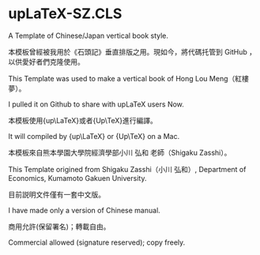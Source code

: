 # upLaTeX-SZ.CLS
A Template of Chinese/Japan vertical book style.


本模板曾經被我用於《石頭記》垂直排版之用。現如今，將代碼托管到 GitHub ，
以供愛好者們克隆使用。

This Template was used to make a vertical book of Hong Lou Meng（紅樓夢）。

I pulled it on Github to share with upLaTeX users Now.


本模板使用{up\LaTeX}或者{Up\TeX}進行編譯。

It will compiled by {up\LaTeX} or {Up\TeX} on a Mac.

本模板來自熊本學園大學院經濟學部小川 弘和 老師（Shigaku Zasshi）。

This Template origined from Shigaku Zasshi（小川 弘和）, Department of Economics, Kumamoto Gakuen University.

目前説明文件僅有一套中文版。

I have made only a version of Chinese manual.


商用允許(保留署名)；轉載自由。


Commercial allowed (signature reserved); copy freely.
